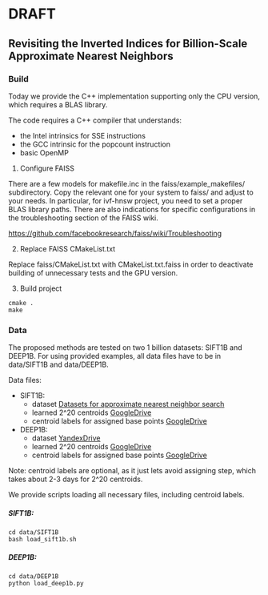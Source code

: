 # DRAFT

## Revisiting the Inverted Indices for Billion-Scale Approximate Nearest Neighbors


### Build
Today we provide the C++ implementation supporting only the CPU version, 
which requires a BLAS library. 

The code requires a C++ compiler that understands:
- the Intel intrinsics for SSE instructions
- the GCC intrinsic for the popcount instruction
- basic OpenMP

1) Configure FAISS

There are a few models for makefile.inc in the faiss/example_makefiles/
subdirectory. Copy the relevant one for your system to faiss/ and adjust to your
needs. In particular, for ivf-hnsw project, you need to set a proper BLAS library paths.
There are also indications for specific configurations in the
troubleshooting section of the FAISS wiki.

https://github.com/facebookresearch/faiss/wiki/Troubleshooting

2) Replace FAISS CMakeList.txt

Replace faiss/CMakeList.txt with CMakeList.txt.faiss in order to 
deactivate building of unnecessary tests and the GPU version.   

3) Build project
```
cmake .
make
```

### Data
The proposed methods are tested on two 1 billion datasets: SIFT1B and DEEP1B. 
For using provided examples, all data files have to be in data/SIFT1B and data/DEEP1B.

Data files:
* SIFT1B:
   - dataset [Datasets for approximate nearest neighbor search](http://corpus-texmex.irisa.fr/)
   - learned 2^20 centroids [GoogleDrive](https://drive.google.com/open?id=1p9Aq5lTiXzmuP1ftJAIqKYEEN5EVBZsS)
   - centroid labels for assigned base points [GoogleDrive]()
* DEEP1B:
   - dataset [YandexDrive](https://yadi.sk/d/11eDCm7Dsn9GA)
   - learned 2^20 centroids [GoogleDrive](https://drive.google.com/drive/folders/1lW6zTpW8doSItU2HYUzoKWLTG_rjtYEV)
   - centroid labels for assigned base points [GoogleDrive]() 
    
Note: centroid labels are optional, as it just lets avoid assigning step, which takes about 2-3 days for 2^20 centroids.

We provide scripts loading all necessary files, including centroid labels.

##### SIFT1B:
```
cd data/SIFT1B
bash load_sift1b.sh
```
##### DEEP1B:
```
cd data/DEEP1B
python load_deep1b.py
```


 

